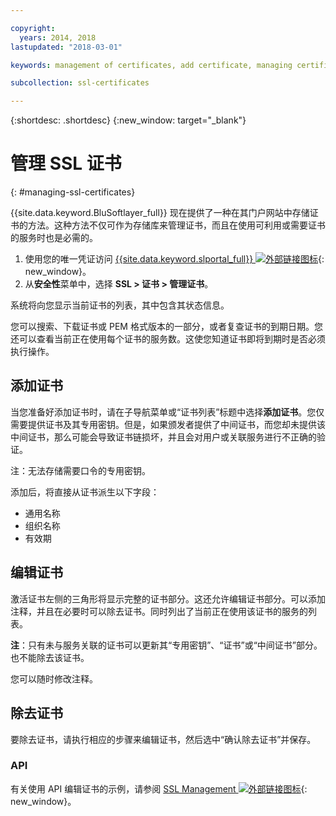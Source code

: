 ```yaml
---

copyright:
  years: 2014, 2018
lastupdated: "2018-03-01"

keywords: management of certificates, add certificate, managing certificates

subcollection: ssl-certificates

---
```


{:shortdesc: .shortdesc}
{:new_window: target="_blank"}

# 管理 SSL 证书
{: #managing-ssl-certificates}

{{site.data.keyword.BluSoftlayer_full}} 现在提供了一种在其门户网站中存储证书的方法。这种方法不仅可作为存储库来管理证书，而且在使用可利用或需要证书的服务时也是必需的。

1. 使用您的唯一凭证访问 [{{site.data.keyword.slportal_full}} ![外部链接图标](../../icons/launch-glyph.svg "外部链接图标")](https://control.softlayer.com/){: new_window}。
2. 从**安全性**菜单中，选择 **SSL > 证书 > 管理证书**。

系统将向您显示当前证书的列表，其中包含其状态信息。

您可以搜索、下载证书或 PEM 格式版本的一部分，或者复查证书的到期日期。您还可以查看当前正在使用每个证书的服务数。这使您知道证书即将到期时是否必须执行操作。

## 添加证书

当您准备好添加证书时，请在子导航菜单或“证书列表”标题中选择**添加证书**。您仅需要提供证书及其专用密钥。但是，如果颁发者提供了中间证书，而您却未提供该中间证书，那么可能会导致证书链损坏，并且会对用户或关联服务进行不正确的验证。

注：无法存储需要口令的专用密钥。

添加后，将直接从证书派生以下字段：

* 通用名称
* 组织名称
* 有效期

## 编辑证书

激活证书左侧的三角形将显示完整的证书部分。这还允许编辑证书部分。可以添加注释，并且在必要时可以除去证书。同时列出了当前正在使用该证书的服务的列表。

**注**：只有未与服务关联的证书可以更新其“专用密钥”、“证书”或“中间证书”部分。也不能除去该证书。

您可以随时修改注释。

## 除去证书

要除去证书，请执行相应的步骤来编辑证书，然后选中“确认除去证书”并保存。

### API

有关使用 API 编辑证书的示例，请参阅 [SSL Management ![外部链接图标](../../icons/launch-glyph.svg "外部链接图标")](http://sldn.softlayer.com/article/ssl-management){: new_window}。
